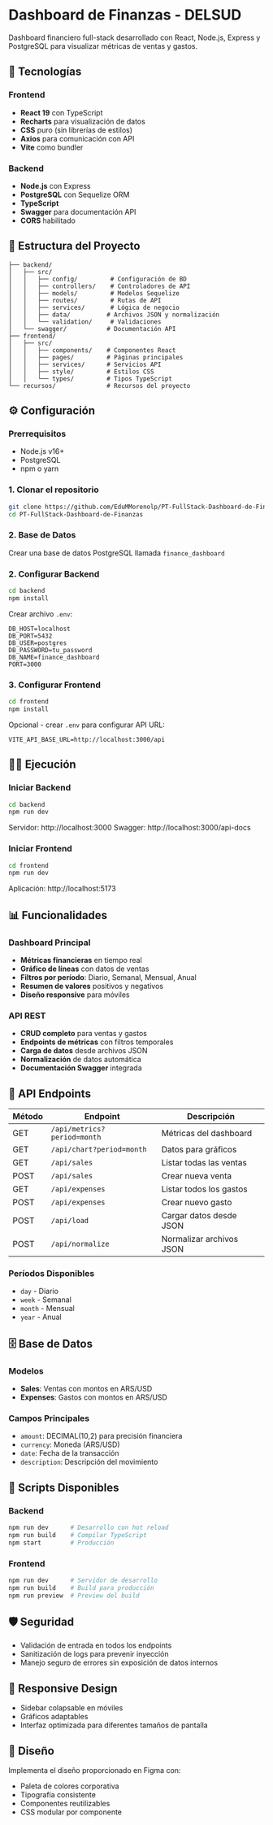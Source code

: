 # Dashboard de Finanzas - DELSUD

Dashboard financiero full-stack desarrollado con React, Node.js, Express y PostgreSQL para visualizar métricas de ventas y gastos.

## 🚀 Tecnologías

### Frontend
- **React 19** con TypeScript
- **Recharts** para visualización de datos
- **CSS** puro (sin librerías de estilos)
- **Axios** para comunicación con API
- **Vite** como bundler

### Backend
- **Node.js** con Express
- **PostgreSQL** con Sequelize ORM
- **TypeScript**
- **Swagger** para documentación API
- **CORS** habilitado

## 📁 Estructura del Proyecto

```
├── backend/
│   ├── src/
│   │   ├── config/         # Configuración de BD
│   │   ├── controllers/    # Controladores de API
│   │   ├── models/         # Modelos Sequelize
│   │   ├── routes/         # Rutas de API
│   │   ├── services/       # Lógica de negocio
│   │   ├── data/          # Archivos JSON y normalización
│   │   └── validation/     # Validaciones
│   └── swagger/           # Documentación API
├── frontend/
│   ├── src/
│   │   ├── components/    # Componentes React
│   │   ├── pages/         # Páginas principales
│   │   ├── services/      # Servicios API
│   │   ├── style/         # Estilos CSS
│   │   └── types/         # Tipos TypeScript
└── recursos/              # Recursos del proyecto
```

## ⚙️ Configuración

### Prerrequisitos
- Node.js v16+
- PostgreSQL
- npm o yarn

### 1. Clonar el repositorio
```bash
git clone https://github.com/EduMMorenolp/PT-FullStack-Dashboard-de-Finanzas.git
cd PT-FullStack-Dashboard-de-Finanzas
```

### 2. Base de Datos

Crear una base de datos PostgreSQL llamada `finance_dashboard`

### 2. Configurar Backend
```bash
cd backend
npm install
```

Crear archivo `.env`:
```env
DB_HOST=localhost
DB_PORT=5432
DB_USER=postgres
DB_PASSWORD=tu_password
DB_NAME=finance_dashboard
PORT=3000
```

### 3. Configurar Frontend
```bash
cd frontend
npm install
```

Opcional - crear `.env` para configurar API URL:
```env
VITE_API_BASE_URL=http://localhost:3000/api
```

## 🏃‍♂️ Ejecución

### Iniciar Backend
```bash
cd backend
npm run dev
```
Servidor: http://localhost:3000
Swagger: http://localhost:3000/api-docs

### Iniciar Frontend
```bash
cd frontend
npm run dev
```
Aplicación: http://localhost:5173

## 📊 Funcionalidades

### Dashboard Principal
- **Métricas financieras** en tiempo real
- **Gráfico de líneas** con datos de ventas
- **Filtros por período**: Diario, Semanal, Mensual, Anual
- **Resumen de valores** positivos y negativos
- **Diseño responsive** para móviles

### API REST
- **CRUD completo** para ventas y gastos
- **Endpoints de métricas** con filtros temporales
- **Carga de datos** desde archivos JSON
- **Normalización** de datos automática
- **Documentación Swagger** integrada

## 🔌 API Endpoints

| Método | Endpoint | Descripción |
|--------|----------|-------------|
| GET | `/api/metrics?period=month` | Métricas del dashboard |
| GET | `/api/chart?period=month` | Datos para gráficos |
| GET | `/api/sales` | Listar todas las ventas |
| POST | `/api/sales` | Crear nueva venta |
| GET | `/api/expenses` | Listar todos los gastos |
| POST | `/api/expenses` | Crear nuevo gasto |
| POST | `/api/load` | Cargar datos desde JSON |
| POST | `/api/normalize` | Normalizar archivos JSON |

### Períodos Disponibles
- `day` - Diario
- `week` - Semanal  
- `month` - Mensual
- `year` - Anual

## 🗄️ Base de Datos

### Modelos
- **Sales**: Ventas con montos en ARS/USD
- **Expenses**: Gastos con montos en ARS/USD

### Campos Principales
- `amount`: DECIMAL(10,2) para precisión financiera
- `currency`: Moneda (ARS/USD)
- `date`: Fecha de la transacción
- `description`: Descripción del movimiento

## 🔧 Scripts Disponibles

### Backend
```bash
npm run dev      # Desarrollo con hot reload
npm run build    # Compilar TypeScript
npm start        # Producción
```

### Frontend
```bash
npm run dev      # Servidor de desarrollo
npm run build    # Build para producción
npm run preview  # Preview del build
```

## 🛡️ Seguridad

- Validación de entrada en todos los endpoints
- Sanitización de logs para prevenir inyección
- Manejo seguro de errores sin exposición de datos internos

## 📱 Responsive Design

- Sidebar colapsable en móviles
- Gráficos adaptables
- Interfaz optimizada para diferentes tamaños de pantalla

## 🎨 Diseño

Implementa el diseño proporcionado en Figma con:
- Paleta de colores corporativa
- Tipografía consistente
- Componentes reutilizables
- CSS modular por componente